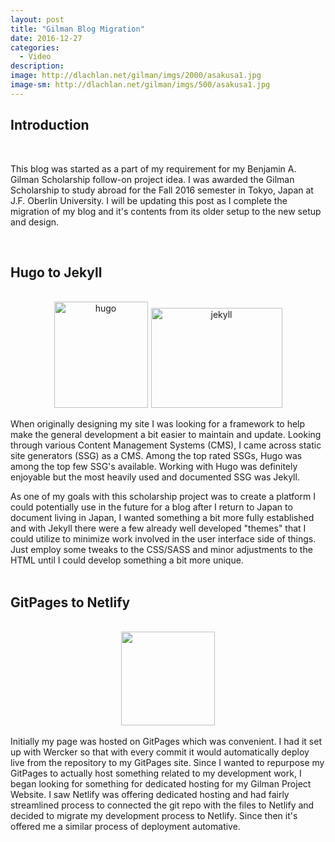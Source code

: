 ```yaml
---
layout: post
title: "Gilman Blog Migration"
date: 2016-12-27
categories:
  - Video
description: 
image: http://dlachlan.net/gilman/imgs/2000/asakusa1.jpg
image-sm: http://dlachlan.net/gilman/imgs/500/asakusa1.jpg
---
```

## Introduction 
<br>
<p>This blog was started as a part of my requirement for my Benjamin A. Gilman Scholarship follow-on project idea. I was awarded the Gilman Scholarship to study abroad for the Fall 2016 semester in Tokyo, Japan at J.F. Oberlin University. I will be updating this post as I complete the migration of my blog and it's contents from its older setup to the new setup and design.</p>
<br>

## Hugo to Jekyll
<center>
<br>
<img src="http://dlachlan.net/gilman/imgs/misc/hugo.png" alt=" hugo " style="width: 150px; height: 170px; display: inline-block; padding-right: 5px; "/><img src="http://dlachlan.net/gilman/imgs/misc/jekyll logo.png" alt=" jekyll " style="width:210px; height:160px; display: inline-block; "/>

</center>
<br>
When originally designing my site I was looking for a framework to help make the general development a bit easier to maintain and update. Looking through various Content Management Systems (CMS), I came across static site generators (SSG) as a CMS. Among the top rated SSGs, Hugo was among the top few SSG's available. Working with Hugo was definitely enjoyable but the most heavily used and documented SSG was Jekyll. 

As one of my goals with this scholarship project was to create a platform I could potentially use in the future for a blog after I return to Japan to document living in Japan, I wanted something a bit more fully established and with Jekyll there were a few already well developed "themes" that I could utilize to minimize work involved in the user interface side of things. Just employ some tweaks to the CSS/SASS and minor adjustments to the HTML until I could develop something a bit more unique. 
<br><br>

## GitPages to Netlify
<br>
<center><img src="http://dlachlan.net/gilman/imgs/misc/netlify_logo.png" style="width: 150px; height:150px;"/></center>
<br>
Initially my page was hosted on GitPages which was convenient. I had it set up with Wercker so that with every commit it would automatically deploy live from the repository to my GitPages site. Since I wanted to repurpose my GitPages to actually host something related to my development work, I began looking for something for dedicated hosting for my Gilman Project Website. I saw Netlify was offering dedicated hosting and had fairly streamlined process to connected the git repo with the files to Netlify and decided to migrate my development process to Netlify. Since then it's offered me a similar process of deployment automative.


